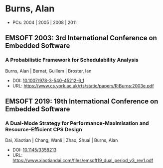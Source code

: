 # Burns, Alan

* PCs: 2004 | 2005 | 2008 | 2011

## EMSOFT 2003: 3rd International Conference on Embedded Software

### A Probabilistic Framework for Schedulability Analysis
Burns, Alan | Bernat, Guillem | Broster, Ian
* DOI: [10.1007/978-3-540-45212-6_1](https://doi.org/10.1007/978-3-540-45212-6_1)
* URL: <https://www.cs.york.ac.uk/rts/static/papers/R:Burns:2003e.pdf>

## EMSOFT 2019: 19th International Conference on Embedded Software

### A Dual-Mode Strategy for Performance-Maximisation and Resource-Efficient CPS Design
Dai, Xiaotian | Chang, Wanli | Zhao, Shuai | Burns, Alan
* DOI: [10.1145/3358213](https://doi.org/10.1145/3358213)
* URL: <https://www.xiaotiandai.com/files/emsoft19_dual_period_v3_rev1.pdf>

